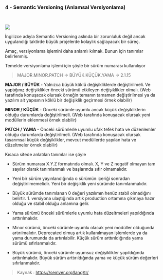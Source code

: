 ### 4 - Semantic Versioning (Anlamsal Versiyonlama)

<br>

![](https://soshace.com/wp-content/uploads/2020/08/cover-700x400.png)

İngilizce adıyla Semantic Versioning aslında bir zorunluluk değil ancak uygulandığı taktirde büyük projelerde kolaylık sağlayacak bir süreç.

Amaç, versiyonlama işlemini daha anlamlı kılmak. Bunun için tanımlar belirlenmiş.

Temelde versiyonlama işlemi için şöyle bir sürüm numarası kullanılıyor

> MAJOR.MINOR.PATCH -> BÜYÜK.KÜÇÜK.YAMA -> 2.1.15

**MAJOR / BÜYÜK -** Yalnızca büyük köklü değişikliklerde değiştirilmeli. Ve yaptığınız değişiklikler önceki sürümü etkileyen değişiklikler olmalı. (Web tarafında konuşacak olursak örneğin temanın tamamen değiştirilmesi ya da yazılım alt yapısının köklü bir değişiklik geçirmesi örnek olabilir)

**MINOR / KÜÇÜK -** Önceki sürümle uyumlu ancak küçük değişikliklerin olduğu durumlarda değiştirilmeli. (Web tarafında konuşacak olursak yeni modüllerin eklenmesi örnek olabilir)

**PATCH / YAMA -** Önceki sürümlerle uyumlu ufak tefek hata ve düzenlemler olduğu durumlarda değiştirilmeli. (Web tarafında konuşacak olursak tasarımsal küçük değişiklikler, mevcut modüllerde yapılan hata ve düzeltmeler örnek olabilir)

Kısaca sitede anlatılan tanımlar ise şöyle


- Sürüm numarası X.Y.Z formatında olmalı. X, Y ve Z negatif olmayan tam sayılar olarak tanımlanmalı ve başlarında sıfır olmamalıdır.

- Yeni bir sürüm yayınlandığında o sürümün içeriği sonradan değiştirilmemelidir. Yeni bir değişiklik yeni sürümde tanımlanmalıdır.
    
- Büyük sürümde tanımlanan 0 değeri yazılımın henüz stabil olmadığını belirtir. 1. versiyona ulaştığında artık production ortamına çıkmaya hazır olduğu ve stabil olduğu anlamına gelir.

- Yama sürümü önceki sürümlerle uyumlu hata düzeltmeleri yapıldığında arttırılmalıdır.
    
- Minor sürümü, önceki sürümle uyumlu olacak yeni modüller olduğunda artırılmalıdır. Deprecated olmuş artık kullanılmayan işlemlerde ya da yama durumunda da artırılabilir. Küçük sürüm arttırıldığında yama sürümü sıfırlanmalıdır.
    
- Büyük sürümü, önceki sürümle uyumsuz değişiklikler yapıldığında arttırılmalıdır. Büyük sürüm arttırıldığında yama ve küçük sürüm değerleri sıfırlanmalıdır.

> Kaynak : https://semver.org/lang/tr/


